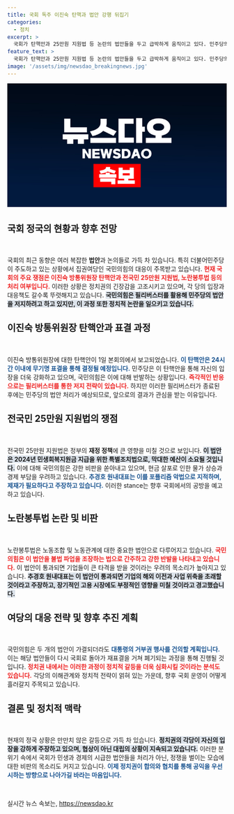 ```yaml
---
title: 국회 독주 이진숙 탄핵과 법안 강행 뒤집기
categories:
  - 정치
excerpt: >
  국회가 탄핵안과 25만원 지원법 등 논란의 법안들을 두고 급박하게 움직이고 있다. 민주당의 독주 속에 국민의힘은 필리버스터로 저항하지만, 법안 통과가 예고돼 긴장감이 감돈다. 이 정치적 격돌이 초래할 민생 경제의 우려에 귀추가 주목된다!
feature_text: >
  국회가 탄핵안과 25만원 지원법 등 논란의 법안들을 두고 급박하게 움직이고 있다. 민주당의 독주 속에 국민의힘은 필리버스터로 저항하지만, 법안 통과가 예고돼 긴장감이 감돈다. 이 정치적 격돌이 초래할 민생 경제의 우려에 귀추가 주목된다!
image: '/assets/img/newsdao_breakingnews.jpg'
---
```


<p><img src="/assets/img/newsdao_breakingnews.jpg" alt="firstkoreanews 속보" /></p>

<h2 data-ke-size="size26">국회 정국의 현황과 향후 전망</h2>

<p data-ke-size="size16">&nbsp;</p>

<p>국회의 최근 동향은 여러 복잡한 <strong>법안</strong>과 논의들로 가득 차 있습니다. 특히 더불어민주당이 주도하고 있는 상황에서 집권여당인 국민의힘의 대응이 주목받고 있습니다. <b><span style="color: #ee2323;">현재 국회의 주요 쟁점은 이진숙 방통위원장 탄핵안과 전국민 25만원 지원법, 노란봉투법 등의 처리 여부입니다.</span></b> 이러한 상황은 정치권의 긴장감을 고조시키고 있으며, 각 당의 입장과 대응책도 갈수록 뚜렷해지고 있습니다. <b><span style="background-color: #21538527;">국민의힘은 필리버스터를 활용해 민주당의 법안을 저지하려고 하고 있지만, 이 과정 또한 정치적 논란을 일으키고 있습니다.</span></b></p>

<h2 data-ke-size="size26">이진숙 방통위원장 탄핵안과 표결 과정</h2>

<p data-ke-size="size16">&nbsp;</p>

<p>이진숙 방통위원장에 대한 탄핵안이 1일 본회의에서 보고되었습니다. <b><span style="color: #1a5490;">이 탄핵안은 24시간 이내에 무기명 표결을 통해 결정될 예정입니다.</span></b> 민주당은 이 탄핵안을 통해 자신의 입장을 더욱 강화하고 있으며, 국민의힘은 이에 대해 반발하는 상황입니다. <b><span style="color: #ee2323;">즉각적인 반응으로는 필리버스터를 통한 저지 전략이 있습니다.</span></b> 하지만 이러한 필리버스터가 종료된 후에는 민주당의 법안 처리가 예상되므로, 앞으로의 결과가 관심을 받는 이유입니다.</p>

<h2 data-ke-size="size26">전국민 25만원 지원법의 쟁점</h2>

<p data-ke-size="size16">&nbsp;</p>

<p>전국민 25만원 지원법은 정부의 <strong>재정 정책</strong>에 큰 영향을 미칠 것으로 보입니다. <b><span style="background-color: #21538527;">이 법안은 2024년 민생회복지원금 지급을 위한 특별조치법으로, 막대한 예산이 소요될 것입니다.</span></b> 이에 대해 국민의힘은 강한 비판을 쏟아내고 있으며, 현금 살포로 인한 물가 상승과 경제 부담을 우려하고 있습니다. <b><span style="color: #1a5490;">추경호 원내대표는 이를 포퓰리즘 악법으로 지적하며, 제재가 필요하다고 주장하고 있습니다.</span></b> 이러한 stance는 향후 국회에서의 공방을 예고하고 있습니다.</p>

<h2 data-ke-size="size26">노란봉투법 논란 및 비판</h2>

<p data-ke-size="size16">&nbsp;</p>

<p>노란봉투법은 노동조합 및 노동관계에 대한 중요한 법안으로 다루어지고 있습니다. <b><span style="color: #ee2323;">국민의힘은 이 법안을 불법 파업을 조장하는 법으로 간주하고 강한 반발을 나타내고 있습니다.</span></b> 이 법안이 통과되면 기업들이 큰 타격을 받을 것이라는 우려의 목소리가 높아지고 있습니다. <b><span style="background-color: #21538527;">추경호 원내대표는 이 법안이 통과되면 기업의 해외 이전과 사업 위축을 초래할 것이라고 주장하고, 장기적인 고용 시장에도 부정적인 영향을 미칠 것이라고 경고했습니다.</span></b></p>

<h2 data-ke-size="size26">여당의 대응 전략 및 향후 추진 계획</h2>

<p data-ke-size="size16">&nbsp;</p>

<p>국민의힘은 두 개의 법안이 가결되더라도 <b><span style="color: #1a5490;">대통령의 거부권 행사를 건의할 계획입니다.</span></b> 이는 해당 법안들이 다시 국회로 돌아가 재표결을 거쳐 폐기되는 과정을 통해 진행될 것입니다. <b><span style="color: #ee2323;">정치권 내에서는 이러한 과정이 정치적 갈등을 더욱 심화시킬 것이라는 분석도 있습니다.</span></b> 각당의 이해관계와 정치적 전략이 얽혀 있는 가운데, 향후 국회 운영이 어떻게 흘러갈지 주목되고 있습니다.</p>

<h2 data-ke-size="size26">결론 및 정치적 맥락</h2>

<p data-ke-size="size16">&nbsp;</p>

<p>현재의 정국 상황은 만만치 않은 갈등으로 가득 차 있습니다. <b><span style="background-color: #21538527;">정치권의 각당이 자신의 입장을 강하게 주장하고 있으며, 협상이 아닌 대립의 상황이 지속되고 있습니다.</span></b> 이러한 분위기 속에서 국회가 민생과 경제의 시급한 법안들을 처리가 아닌, 정쟁을 벌이는 모습에 대한 비판의 목소리도 커지고 있습니다. <b><span style="color: #1a5490;">이제 정치권이 합의와 협치를 통해 공익을 우선시하는 방향으로 나아가길 바라는 마음입니다.</span></b> </p>

<p data-ke-size="size16">&nbsp;</p>
실시간 뉴스 속보는, <a href="https://newsdao.kr" rel="dofollow">https://newsdao.kr</a>


